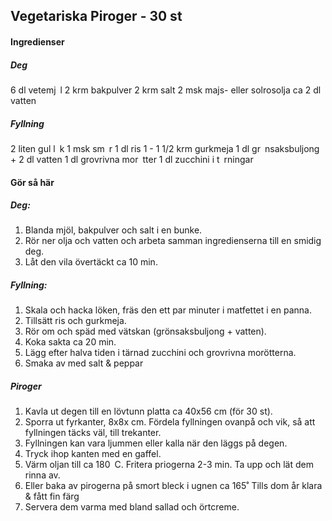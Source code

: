 ## Vegetariska Piroger - 30 st
#### Ingredienser
##### Deg
6 dl vetemj l
2 krm bakpulver
2 krm salt
2 msk majs- eller solrosolja
ca 2 dl vatten
  
##### Fyllning
2 liten gul l k
1 msk sm r
1 dl ris
1 - 1 1/2 krm gurkmeja
1 dl gr nsaksbuljong + 2 dl vatten
1 dl grovrivna mor tter
1 dl zucchini i t rningar
 
#### Gör så här
##### Deg: 
1. Blanda mjöl, bakpulver och salt i en bunke. 
2. Rör ner olja och vatten och arbeta samman ingredienserna till en smidig deg. 
3. Låt den vila övertäckt ca 10 min.

##### Fyllning: 
1. Skala och hacka löken, fräs den ett par minuter i matfettet i en panna.
2. Tillsätt ris och gurkmeja. 
3. Rör om och späd med vätskan (grönsaksbuljong + vatten). 
4. Koka sakta ca 20 min. 
5. Lägg efter halva tiden i tärnad zucchini och grovrivna morötterna. 
6. Smaka av med salt & peppar

##### Piroger
1. Kavla ut degen till en lövtunn platta ca 40x56 cm (för 30 st). 
2. Sporra ut fyrkanter, 8x8x cm. Fördela fyllningen ovanpå och vik, så att fyllningen täcks väl, till trekanter.
4. Fyllningen kan vara ljummen eller kalla när den läggs på degen.
5. Tryck ihop kanten med en gaffel. 
6. Värm oljan till ca 180 C. Fritera priogerna 2-3 min. Ta upp och lät dem rinna av.
7. Eller baka av pirogerna på smort bleck i ugnen ca 165˚ Tills dom år klara & fått fin färg
8. Servera dem varma med bland sallad och örtcreme.
